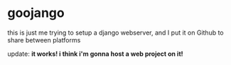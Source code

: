 # goojango

this is just me trying to setup a django webserver, and I put it on Github to share between platforms

update: **it works! i think i'm gonna host a web project on it!**
